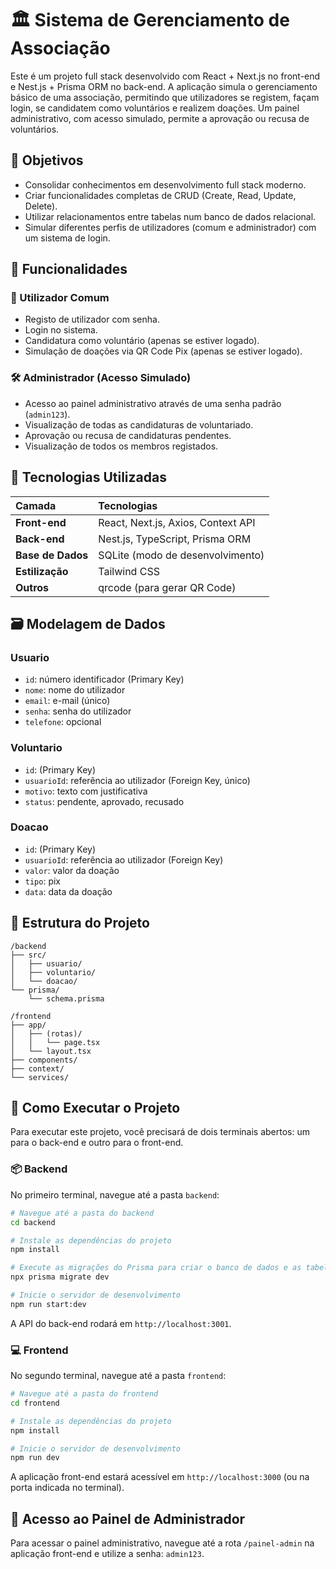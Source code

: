 # 🏛️ Sistema de Gerenciamento de Associação

Este é um projeto full stack desenvolvido com React + Next.js no front-end e Nest.js + Prisma ORM no back-end. A aplicação simula o gerenciamento básico de uma associação, permitindo que utilizadores se registem, façam login, se candidatem como voluntários e realizem doações. Um painel administrativo, com acesso simulado, permite a aprovação ou recusa de voluntários.

## 🎯 Objetivos

* Consolidar conhecimentos em desenvolvimento full stack moderno.
* Criar funcionalidades completas de CRUD (Create, Read, Update, Delete).
* Utilizar relacionamentos entre tabelas num banco de dados relacional.
* Simular diferentes perfis de utilizadores (comum e administrador) com um sistema de login.

## 🧩 Funcionalidades

### 👤 Utilizador Comum

* Registo de utilizador com senha.
* Login no sistema.
* Candidatura como voluntário (apenas se estiver logado).
* Simulação de doações via QR Code Pix (apenas se estiver logado).

### 🛠️ Administrador (Acesso Simulado)

* Acesso ao painel administrativo através de uma senha padrão (`admin123`).
* Visualização de todas as candidaturas de voluntariado.
* Aprovação ou recusa de candidaturas pendentes.
* Visualização de todos os membros registados.

## 🧱 Tecnologias Utilizadas

| Camada         | Tecnologias                        |
| :------------- | :--------------------------------- |
| **Front-end** | React, Next.js, Axios, Context API |
| **Back-end** | Nest.js, TypeScript, Prisma ORM    |
| **Base de Dados**| SQLite (modo de desenvolvimento)   |
| **Estilização**| Tailwind CSS                       |
| **Outros** | qrcode (para gerar QR Code)        |

## 🗃️ Modelagem de Dados

### Usuario
* `id`: número identificador (Primary Key)
* `nome`: nome do utilizador
* `email`: e-mail (único)
* `senha`: senha do utilizador
* `telefone`: opcional

### Voluntario
* `id`: (Primary Key)
* `usuarioId`: referência ao utilizador (Foreign Key, único)
* `motivo`: texto com justificativa
* `status`: pendente, aprovado, recusado

### Doacao
* `id`: (Primary Key)
* `usuarioId`: referência ao utilizador (Foreign Key)
* `valor`: valor da doação
* `tipo`: pix
* `data`: data da doação

## 📁 Estrutura do Projeto
```
/backend
├── src/
│   ├── usuario/
│   ├── voluntario/
│   └── doacao/
└── prisma/
    └── schema.prisma

/frontend
├── app/
│   ├── (rotas)/
│   │   └── page.tsx
│   └── layout.tsx
├── components/
├── context/
└── services/
```

## 🚀 Como Executar o Projeto

Para executar este projeto, você precisará de dois terminais abertos: um para o back-end e outro para o front-end.

### 📦 Backend

No primeiro terminal, navegue até a pasta `backend`:

```bash
# Navegue até a pasta do backend
cd backend

# Instale as dependências do projeto
npm install

# Execute as migrações do Prisma para criar o banco de dados e as tabelas
npx prisma migrate dev

# Inicie o servidor de desenvolvimento
npm run start:dev
```
A API do back-end rodará em `http://localhost:3001`.

### 💻 Frontend

No segundo terminal, navegue até a pasta `frontend`:

```bash
# Navegue até a pasta do frontend
cd frontend

# Instale as dependências do projeto
npm install

# Inicie o servidor de desenvolvimento
npm run dev
```
A aplicação front-end estará acessível em `http://localhost:3000` (ou na porta indicada no terminal).

## 🔑 Acesso ao Painel de Administrador

Para acessar o painel administrativo, navegue até a rota `/painel-admin` na aplicação front-end e utilize a senha: `admin123`.
